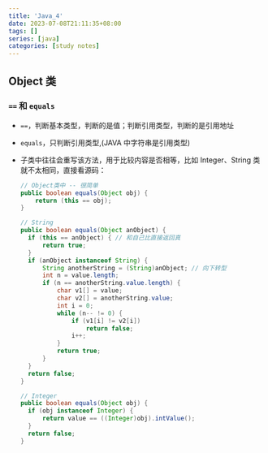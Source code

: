 ```yaml
---
title: 'Java_4'
date: 2023-07-08T21:11:35+08:00
tags: []
series: [java]
categories: [study notes]
---
```


## Object 类

### `==` 和 `equals`

- `==`，判断基本类型，判断的是值；判断引用类型，判断的是引用地址
- `equals`，只判断引用类型,(JAVA 中字符串是引用类型)
- 子类中往往会重写该方法，用于比较内容是否相等，比如 Integer、String 类就不太相同，直接看源码：

  ```java
  // Object类中 -- 很简单
  public boolean equals(Object obj) {
      return (this == obj);
  }

  // String
  public boolean equals(Object anObject) {
    if (this == anObject) { // 和自己比直接返回真
        return true;
    }
    if (anObject instanceof String) {
        String anotherString = (String)anObject; // 向下转型
        int n = value.length;
        if (n == anotherString.value.length) {
            char v1[] = value;
            char v2[] = anotherString.value;
            int i = 0;
            while (n-- != 0) {
                if (v1[i] != v2[i])
                    return false;
                i++;
            }
            return true;
        }
    }
    return false;
  }

  // Integer
  public boolean equals(Object obj) {
    if (obj instanceof Integer) {
        return value == ((Integer)obj).intValue();
    }
    return false;
  }
  ```
